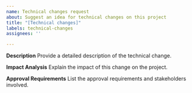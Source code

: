 ```yaml
---
name: Technical changes request
about: Suggest an idea for technical changes on this project
title: "[Technical changes]"
labels: technical-changes
assignees: ''

---
```


**Description**
Provide a detailed description of the technical change.

**Impact Analysis**
Explain the impact of this change on the project.

**Approval Requirements**
List the approval requirements and stakeholders involved.
